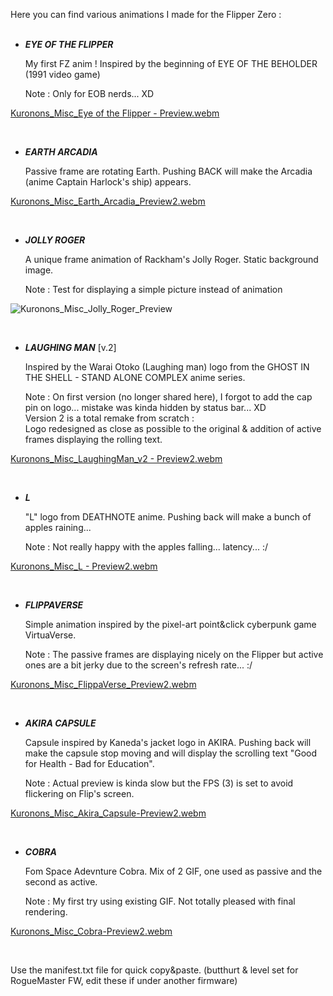 Here you can find various animations I made for the Flipper Zero :
<BR><BR>
   
   - ___EYE OF THE FLIPPER___
   
      My first FZ anim ! Inspired by the beginning of EYE OF THE BEHOLDER (1991 video game)
      
      Note : Only for EOB nerds... XD
      
[Kuronons_Misc_Eye of the Flipper - Preview.webm](https://github.com/Kuronons/FZ_graphics/assets/110337784/023dc6c3-a814-460d-b336-dd6e68576f0a)

<BR>
   
   - ___EARTH ARCADIA___
      
      Passive frame are rotating Earth. Pushing BACK will make the Arcadia (anime Captain Harlock's ship) appears.
      
[Kuronons_Misc_Earth_Arcadia_Preview2.webm](https://github.com/Kuronons/FZ_graphics/assets/110337784/2f92a0c7-346a-4d28-ac93-f6ea36491303)

<BR>
      
   - ___JOLLY ROGER___
   
      A unique frame animation of Rackham's Jolly Roger. Static background image.
      
      Note : Test for displaying a simple picture instead of animation
      
![Kuronons_Misc_Jolly_Roger_Preview](https://user-images.githubusercontent.com/110337784/193910887-e76aa2ec-4b02-4aba-84bd-b80c9c8f78b0.jpg)

<BR>

   - ___LAUGHING MAN___   [v.2]
      
      Inspired by the Warai Otoko (Laughing man) logo from the GHOST IN THE SHELL - STAND ALONE COMPLEX anime series.
      
      Note : On first version (no longer shared here), I forgot to add the cap pin on logo... mistake was kinda hidden by status bar... XD<BR>
             Version 2 is a total remake from scratch :<BR>
             Logo redesigned as close as possible to the original & addition of active frames displaying the rolling text.
      
[Kuronons_Misc_LaughingMan_v2 - Preview2.webm](https://github.com/Kuronons/FZ_graphics/assets/110337784/569e6384-45fa-46e6-b98d-3673c633a185)

<BR>
   
   - ___L___
      
      "L" logo from DEATHNOTE anime. Pushing back will make a bunch of apples raining...
      
      Note : Not really happy with the apples falling... latency... :/
      
[Kuronons_Misc_L - Preview2.webm](https://github.com/Kuronons/FZ_graphics/assets/110337784/8abe253d-fe20-4b55-adf4-1b47a848f1dd)

<BR>
   
   - ___FLIPPAVERSE___
      
      Simple animation inspired by the pixel-art point&click cyberpunk game VirtuaVerse.
      
      Note : The passive frames are displaying nicely on the Flipper but active ones are a bit jerky due to the screen's refresh rate... :/

[Kuronons_Misc_FlippaVerse_Preview2.webm](https://github.com/Kuronons/FZ_graphics/assets/110337784/bc4dd116-a98d-4202-aaa0-e7b6cc63a751)

<BR>
   
   - ___AKIRA CAPSULE___
      
      Capsule inspired by Kaneda's jacket logo in AKIRA. Pushing back will make the capsule stop moving and will display the scrolling text "Good for Health - Bad for Education".
      
      Note : Actual preview is kinda slow but the FPS (3) is set to avoid flickering on Flip's screen.

[Kuronons_Misc_Akira_Capsule-Preview2.webm](https://github.com/Kuronons/FZ_graphics/assets/110337784/50b008b0-72b3-46c6-91ef-900f703610c4)

<BR>
   
   - ___COBRA___
      
      Fom Space Adevnture Cobra. Mix of 2 GIF, one used as passive and the second as active.
      
      Note : My first try using existing GIF. Not totally pleased with final rendering.

[Kuronons_Misc_Cobra-Preview2.webm](https://github.com/Kuronons/FZ_graphics/assets/110337784/6c755073-c827-417a-96da-b9c77c95766f)

<BR>

Use the manifest.txt file for quick copy&paste. (butthurt & level set for RogueMaster FW, edit these if under another firmware)
